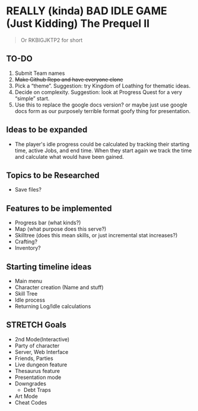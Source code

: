 # REALLY (kinda) BAD IDLE GAME (Just Kidding) The Prequel II

> Or RKBIGJKTP2 for short

## TO-DO

1. Submit Team names
2. ~~Make Github Repo and have everyone clone~~
3. Pick a “theme”.  Suggestion: try Kingdom of Loathing for thematic ideas.
4. Decide on complexity.  Suggestion: look at Progress Quest for a very “simple” start.
5. Use this to replace the google docs version? or maybe just use google docs form as our purposely terrible format goofy thing for presentation.

## Ideas to be expanded

* The player's idle progress could be calculated by tracking their starting time, active Jobs, and end time. When they start again we track the time and calculate what would have been gained.

## Topics to be Researched

* Save files?

## Features to be implemented

* Progress bar (what kinds?)
* Map (what purpose does this serve?)
* Skilltree (does this mean skills, or just incremental stat increases?)
* Crafting?
* Inventory?

## Starting timeline ideas

* Main menu
* Character creation (Name and stuff)
* Skill Tree
* Idle process
* Returning Log/Idle calculations

## STRETCH Goals

* 2nd Mode(Interactive)
* Party of character
* Server, Web Interface
* Friends, Parties
* Live dungeon feature
* Thesaurus feature
* Presentation mode
* Downgrades
    * Debt Traps
* Art Mode
* Cheat Codes